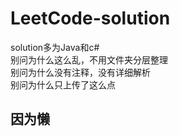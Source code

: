 # LeetCode-solution
solution多为Java和c#<br>
别问为什么这么乱，不用文件夹分层整理<br>
别问为什么没有注释，没有详细解析<br>
别问为什么只上传了这么点<br>
## 因为懒
